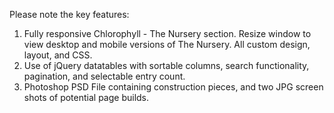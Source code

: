 Please note the key features:

1.  Fully responsive Chlorophyll - The Nursery section.  Resize window to view desktop and mobile versions of The Nursery.  All custom design, layout, and CSS.
2.  Use of jQuery datatables with sortable columns, search functionality, pagination, and selectable entry count.
3.  Photoshop PSD File containing construction pieces, and two JPG screen shots of potential page builds.
